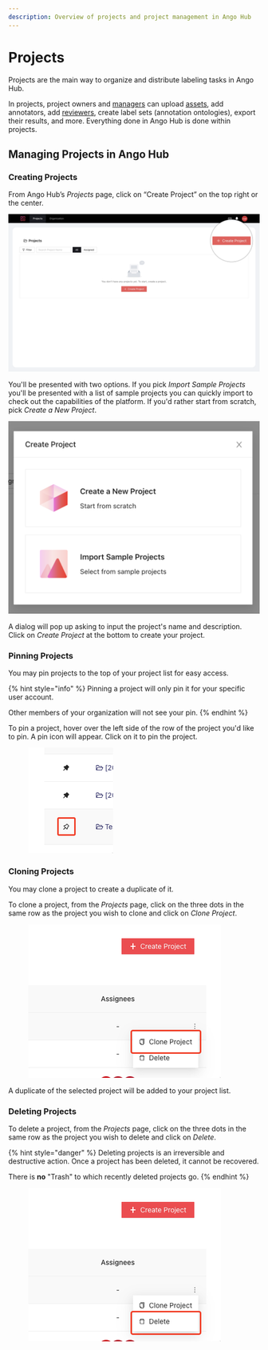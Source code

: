 ```yaml
---
description: Overview of projects and project management in Ango Hub
---
```


# Projects

Projects are the main way to organize and distribute labeling tasks in Ango Hub.

In projects, project owners and [managers](../labeling/managing-users-in-projects/#managers) can upload [assets](assets.md), add annotators, add [reviewers](reviewing.md), create label sets (annotation ontologies), export their results, and more. Everything done in Ango Hub is done within projects.

## Managing Projects in Ango Hub <a href="#creating-projects" id="creating-projects"></a>

### Creating Projects <a href="#creating-projects" id="creating-projects"></a>

From Ango Hub’s _Projects_ page, click on “Create Project” on the top right or the center.

![](<../.gitbook/assets/Screen Shot 2021-12-17 at 10.19.50.png>)

You'll be presented with two options. If you pick _Import Sample Projects_ you'll be presented with a list of sample projects you can quickly import to check out the capabilities of the platform. If you'd rather start from scratch, pick _Create a New Project_.

![](<../.gitbook/assets/image (107).png>)

A dialog will pop up asking to input the project's name and description. Click on _Create Project_ at the bottom to create your project.

### Pinning Projects <a href="#deleting-projects" id="deleting-projects"></a>

You may pin projects to the top of your project list for easy access.

{% hint style="info" %}
Pinning a project will only pin it for your specific user account.

Other members of your organization will not see your pin.
{% endhint %}

To pin a project, hover over the left side of the row of the project you'd like to pin. A pin icon will appear. Click on it to pin the project.

<figure><img src="../.gitbook/assets/image (73).png" alt=""><figcaption></figcaption></figure>

### Cloning Projects <a href="#deleting-projects" id="deleting-projects"></a>

You may clone a project to create a duplicate of it.

To clone a project, from the _Projects_ page, click on the three dots in the same row as the project you wish to clone and click on _Clone Project_.

<figure><img src="../.gitbook/assets/image (48).png" alt=""><figcaption></figcaption></figure>

A duplicate of the selected project will be added to your project list.

### Deleting Projects <a href="#deleting-projects" id="deleting-projects"></a>

To delete a project, from the _Projects_ page, click on the three dots in the same row as the project you wish to delete and click on _Delete_.

{% hint style="danger" %}
Deleting projects is an irreversible and destructive action. Once a project has been deleted, it cannot be recovered.

There is **no** "Trash" to which recently deleted projects go.
{% endhint %}

<figure><img src="../.gitbook/assets/image (11).png" alt=""><figcaption></figcaption></figure>

